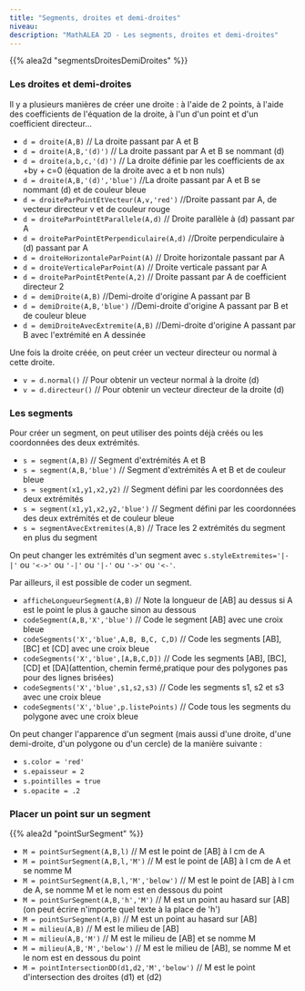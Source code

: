 ```yaml
---
title: "Segments, droites et demi-droites"
niveau:
description: "MathALEA 2D - Les segments, droites et demi-droites"
---
```




{{% alea2d "segmentsDroitesDemiDroites"  %}}

<div class="ui hidden divider"></div>
<div class="ui hidden divider"></div>


<h3 class="ui horizontal divider header">Les droites et demi-droites</h3>


Il y a plusieurs manières de créer une droite : à l'aide de 2 points, à l'aide des coefficients de l'équation de la droite, à l'un d'un point et d'un coefficient directeur...


* `d = droite(A,B)` // La droite passant par A et B
* `d = droite(A,B,'(d)')` // La droite passant par A et B se nommant (d)
* `d = droite(a,b,c,'(d)')` // La droite définie par les coefficients de ax +by + c=0 (équation de la droite avec a et b non nuls)
* `d = droite(A,B,'(d)','blue')` //La droite passant par A et B se nommant (d) et de couleur bleue
* `d = droiteParPointEtVecteur(A,v,'red')` //Droite passant par A, de vecteur directeur v et de couleur rouge
* `d = droiteParPointEtParallele(A,d)` // Droite parallèle à (d) passant par A
* `d = droiteParPointEtPerpendiculaire(A,d)` //Droite perpendiculaire à (d) passant par A
* `d = droiteHorizontaleParPoint(A)` // Droite horizontale passant par A
* `d = droiteVerticaleParPoint(A)` // Droite verticale passant par A
* `d = droiteParPointEtPente(A,2)` // Droite passant par A de coefficient directeur 2
* `d = demiDroite(A,B)` //Demi-droite d'origine A passant par B
* `d = demiDroite(A,B,'blue')` //Demi-droite d'origine A passant par B et de couleur bleue
* `d = demiDroiteAvecExtremite(A,B)` //Demi-droite d'origine A passant par B avec l'extrémité en A dessinée



Une fois la droite créée, on peut créer un vecteur directeur ou normal à cette droite.

* `v = d.normal()` // Pour obtenir un vecteur normal à la droite (d)
* `v = d.directeur()` // Pour obtenir un  vecteur directeur de la droite (d)

<h3 class="ui horizontal divider header">Les segments</h3>


Pour créer un segment, on peut utiliser des points déjà créés ou les coordonnées des deux extrémités.

* `s = segment(A,B)` // Segment d'extrémités A et B
* `s = segment(A,B,'blue')` // Segment d'extrémités A et B et de couleur bleue
* `s = segment(x1,y1,x2,y2)` // Segment défini par les coordonnées des deux extrémités
* `s = segment(x1,y1,x2,y2,'blue')` // Segment défini par les coordonnées des deux extrémités et de couleur bleue
* `s = segmentAvecExtremites(A,B)` // Trace les 2 extrémités du segment en plus du segment


On peut changer les extrémités d'un segment avec `s.styleExtremites='|-|'` ou `'<->'` ou `'-|'` ou `'|-'` ou `'->'` ou `'<-'`.

Par ailleurs, il est possible de coder un segment.

* `afficheLongueurSegment(A,B)` // Note la longueur de [AB] au dessus si A est le point le plus à gauche sinon au dessous
* `codeSegment(A,B,'X','blue')` // Code le segment [AB] avec une croix bleue
* `codeSegments('X','blue',A,B, B,C, C,D)` // Code les segments [AB], [BC] et [CD] avec une croix bleue
 * `codeSegments('X','blue',[A,B,C,D])` // Code les segments [AB], [BC], [CD] et [DA]\(attention, chemin fermé,pratique pour des polygones pas pour des lignes brisées)
 * `codeSegments('X','blue',s1,s2,s3)` // Code les segments s1, s2 et s3 avec une croix bleue
 * `codeSegments('X','blue',p.listePoints)` // Code tous les segments du polygone avec une croix bleue

 On peut changer l'apparence d'un segment (mais aussi d'une droite, d'une demi-droite, d'un polygone ou d'un cercle) de la manière suivante : 

 * `s.color = 'red'`
 * `s.epaisseur = 2`
 * `s.pointilles = true`
 * `s.opacite = .2`


<div class="ui hidden divider"></div>

<h3 class="ui horizontal divider header">Placer un point sur un segment</h3>


<div class="ui hidden divider"></div>

{{% alea2d "pointSurSegment"  %}}

<div class="ui hidden divider"></div>
<div class="ui hidden divider"></div>

* `M = pointSurSegment(A,B,l)` // M est le point de [AB] à l cm de A
* `M = pointSurSegment(A,B,l,'M')` // M est le point de [AB] à l cm de A et se nomme M
* `M = pointSurSegment(A,B,l,'M','below')` // M est le point de [AB] à l cm de A, se nomme M et le nom est en dessous du point
* `M = pointSurSegment(A,B,'h','M')` // M est un point au hasard sur [AB] \(on peut écrire n'importe quel texte à la place de 'h')
* `M = pointSurSegment(A,B)` // M est un point au hasard sur [AB] 
* `M = milieu(A,B)` // M est le milieu de [AB]
* `M = milieu(A,B,'M')` // M est le milieu de [AB] et se nomme M
* `M = milieu(A,B,'M','below')` // M est le milieu de [AB], se nomme M et le nom est en dessous du point
* `M = pointIntersectionDD(d1,d2,'M','below')` // M est le point d'intersection des droites (d1) et (d2)
